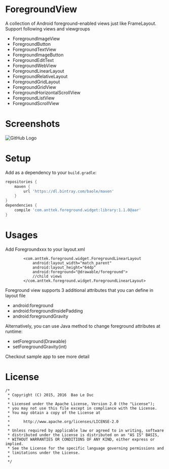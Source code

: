 # ForegroundView
A collection of Android foreground-enabled views just like FrameLayout. Support following views and viewgroups
* ForegroundImageView
* ForegroundButton
* ForegroundTextView
* ForegroundImageButton
* ForegroundEditText
* ForegroundWebView
* ForegroundLinearLayout
* ForegroundRelativeLayout
* ForegroundGridLayout
* ForegroundGridView
* ForegroundHorizontalScrollView
* ForegroundListView
* ForegroundScrollView

# Screenshots
![GitHub Logo](https://lh6.googleusercontent.com/-afY-VQnVodw/Vga8AjKwFkI/AAAAAAAAMko/RtCMUSkNsqY/w487-h865-no/Screenshot_20150926-223701.png)

# Setup
Add as a dependency to your ``build.gradle``:
```groovy
repositories {
    maven {
        url 'https://dl.bintray.com/baole/maven'
    }
}
dependencies {
    compile 'com.anttek.foreground.widget:library:1.1.0@aar'
}
```

# Usages

Add Foregroundxxx to your layout.xml

```
        <com.anttek.foreground.widget.ForegroundLinearLayout
            android:layout_width="match_parent"
            android:layout_height="64dp"
            android:foreground="@drawable/foreground">
            //child views
        </com.anttek.foreground.widget.ForegroundLinearLayout>
```
Foreground view supports 3 additional attributes that you can define in layout file

* android:foreground
* android:foregroundInsidePadding
* android:foregroundGravity

Alternatively, you can use Java method to change foreground attributes at runtime:
* setForeground(Drawable)
* setForegroundGravity(int)

Checkout sample app to see more detail

# License
```
/*
 * Copyright (C) 2015, 2016  Bao Le Duc
 *
 * Licensed under the Apache License, Version 2.0 (the "License");
 * you may not use this file except in compliance with the License.
 * You may obtain a copy of the License at
 *
 *      http://www.apache.org/licenses/LICENSE-2.0
 *
 * Unless required by applicable law or agreed to in writing, software
 * distributed under the License is distributed on an "AS IS" BASIS,
 * WITHOUT WARRANTIES OR CONDITIONS OF ANY KIND, either express or implied.
 * See the License for the specific language governing permissions and
 * limitations under the License.
 *
 */
 ```
